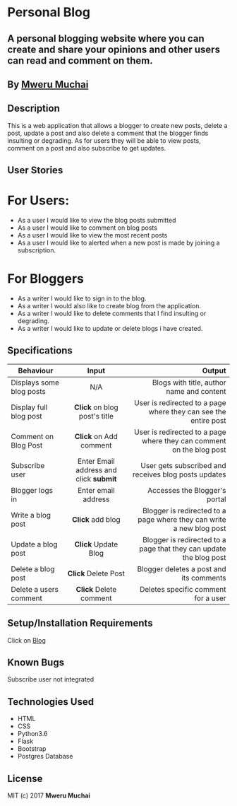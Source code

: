 # Personal Blog

## A personal blogging website where you can create and share your opinions and other users can read and comment on them.

## By [Mweru Muchai](https://github.com/mwerumuchai)


## Description
This is a web application that allows a blogger to create new posts, delete a post, update a post and also delete a comment that the blogger finds insulting or degrading. As for users they will be able to view posts, comment on a post and also subscribe to get updates.

## User Stories
# For Users:
* As a user I would like to view the blog posts submitted
* As a user I would like to comment on blog posts
* As a user I would like to view the most recent posts
* As a user I would like to alerted when a new post is made by joining a subscription.

# For Bloggers
* As a writer I would like to sign in to the blog.
* As a writer I would also like to create blog from the application.
* As a writer I would like to delete comments that I find insulting or degrading.
* As a writer I would like to update or delete blogs i have created.

## Specifications
| Behaviour | Input | Output |
| --------------- | :----------:| --------: |
| Displays some blog posts | N/A | Blogs with title, author name and content|
| Display full blog post | **Click** on blog post's title | User is redirected to  a page where they can see the entire post |
| Comment on Blog Post | **Click** on Add comment | User is redirected to a page where they can comment on the blog post |
| Subscribe user | Enter Email address and click **submit** | User gets subscribed and receives blog posts updates |
| Blogger logs in | Enter email address | Accesses the Blogger's portal |
| Write a blog post | **Click** add blog | Blogger is redirected to a page where they can write a new blog post |
| Update a blog post | **Click** Update Blog | Blogger is redirected to a page that they can update the blog post |
| Delete a blog post | **Click** Delete Post | Blogger deletes a post and its comments |
| Delete a users comment | **Click** Delete comment | Deletes specific comment for a user |

## Setup/Installation Requirements
Click on [Blog](https://team-lightskin.herokuapp.com/)


## Known Bugs

Subscribe user not integrated

## Technologies Used

* HTML
* CSS
* Python3.6
* Flask
* Bootstrap
* Postgres Database


## License
MIT (c) 2017 **Mweru Muchai**
